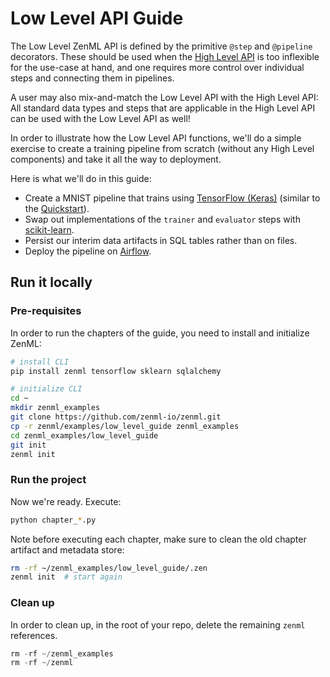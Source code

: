 # Low Level API Guide

The Low Level ZenML API is defined by the primitive `@step` and `@pipeline` decorators. These should be used when the [High Level API](../high-level-api) is too inflexible for the use-case at hand, and one requires more control over individual steps and connecting them in pipelines.

A user may also mix-and-match the Low Level API with the High Level API: All standard data types and steps that are applicable in the High Level API can be used with the Low Level API as well!

In order to illustrate how the Low Level API functions, we'll do a simple exercise to create a training pipeline from scratch (without any High Level components)  and take it all the way to deployment.

Here is what we'll do in this guide:

* Create a MNIST pipeline that trains using [TensorFlow (Keras)](https://www.tensorflow.org/) (similar to the [Quickstart](../../quickstart-guide.md)).
* Swap out implementations of the `trainer` and `evaluator` steps with [scikit-learn](https://scikit-learn.org/).
* Persist our interim data artifacts in SQL tables rather than on files.
* Deploy the pipeline on [Airflow](https://airflow.apache.org/).


## Run it locally

### Pre-requisites
In order to run the chapters of the guide, you need to install and initialize ZenML:

```bash
# install CLI
pip install zenml tensorflow sklearn sqlalchemy

# initialize CLI
cd ~
mkdir zenml_examples
git clone https://github.com/zenml-io/zenml.git
cp -r zenml/examples/low_level_guide zenml_examples
cd zenml_examples/low_level_guide
git init
zenml init
```

### Run the project
Now we're ready. Execute:

```bash
python chapter_*.py
```

Note before executing each chapter, make sure to clean the old chapter artifact and metadata store:

```bash
rm -rf ~/zenml_examples/low_level_guide/.zen
zenml init  # start again
```

### Clean up
In order to clean up, in the root of your repo, delete the remaining `zenml` references.

```python
rm -rf ~/zenml_examples
rm -rf ~/zenml
```